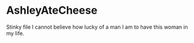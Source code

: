 # AshleyAteCheese
Stinky file
I cannot believe how lucky of a man I am to have this woman in my life.
